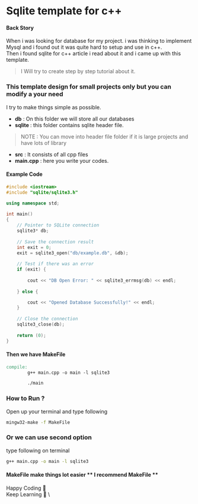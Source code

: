 # Sqlite template for c++

#### Back Story
When i was looking for database for my project. i was thinking to implement Mysql and i found out it was quite hard to setup and use in c++.\
Then i found sqlite for c++ article i read about it and i came up with this template.
> I Will try to create step by step tutorial about it. 

### This template design for small projects only but you can modify a your need
I try to make things simple as possible.
- <b> db</b> : On this folder we will store all our databases 
- <b>sqlite </b> : this folder contains sqlite header file. 
> NOTE : You can move into header file folder if it is large projects and have lots of library
- <b> src</b> : It consists of all cpp files 
- <b> main.cpp</b> : here you write your codes.

#### Example Code
```c++
#include <iostream> 
#include "sqlite/sqlite3.h"

using namespace std;
  
int main() 
{ 
    // Pointer to SQLite connection
    sqlite3* db; 
    
    // Save the connection result
    int exit = 0;
    exit = sqlite3_open("db/example.db", &db); 
  
    // Test if there was an error
    if (exit) { 
        
        cout << "DB Open Error: " << sqlite3_errmsg(db) << endl; 
        
    } else {

        cout << "Opened Database Successfully!" << endl; 
    }
    
    // Close the connection
    sqlite3_close(db); 
    
    return (0); 
}
```
#### Then we have MakeFile
```MakeFile
compile:
		g++ main.cpp -o main -l sqlite3

		./main
```
### How to Run ?
 Open up your terminal and type following
 ```sh
 mingw32-make -f MakeFile
 ```

### Or we can use second option 
type following on terminal
```sh
g++ main.cpp -o main -l sqlite3
```
#### MakeFile make things lot easier  ** I recommend MakeFile ** 

Happy Coding 🙂 \
Keep Learning 📖 \

